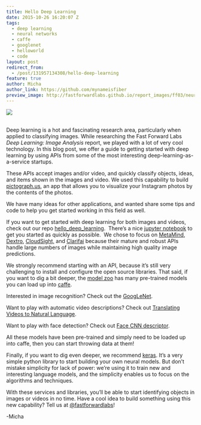 ```yaml
---
title: Hello Deep Learning
date: 2015-10-26 16:20:07 Z
tags:
  - deep learning
  - neural networks
  - caffe
  - googlenet
  - helloworld
  - code
layout: post
redirect_from:
  - /post/131957134308/hello-deep-learning
feature: true
author: Micha
author_link: https://github.com/mynameisfiber
preview_image: http://fastforwardlabs.github.io/report_images/ff03/neural_net_overview.png
---
```


![](http://68.media.tumblr.com/eabecd03e32522e28f0f6012580b7c35/tumblr_inline_nwu59mZS4C1ta78fg_540.png)

<p><b><br/></b>Deep learning is a hot and fascinating research area, particularly when applied to classifying images. While researching the Fast Forward Labs <i>Deep Learning: Image Analysis</i> report, we played with a lot of very cool technology. In this blog post, we offer a guide to getting started with deep learning by using APIs from some of the most interesting deep-learning-as-a-service startups.<b><br/></b></p><p>These APIs accept images and/or video, and quickly classify objects, ideas, and items shown in the images and video. We used this capability to build <a href="http://pictograph.us">pictograph.us</a>, an app that allows you to visualize your Instagram photos by the contents of the photos.</p><p>We have many ideas for other applications, and wanted share some tips and code to help you get started working in this field as well. </p><p>If you want to get started with deep learning for both images and videos, check out our repo <a href="https://github.com/fastforwardlabs/hello_deep_learning">hello_deep_learning</a>.  There’s a nice <a href="https://github.com/fastforwardlabs/hello_deep_learning/blob/master/hello_deep_learning.ipynb">jupyter notebook</a> to get you started as quickly as possible.  We chose to focus on <a href="https://www.metamind.io/">MetaMind</a>, <a href="https://www.dextro.co/">Dextro</a>, <a href="http://cloudsightapi.com/">CloudSight,</a> and <a href="http://www.clarifai.com/">Clarifai</a> because their mature and robust APIs handle large numbers of images while maintaining high quality image predictions.</p><p>We strongly recommend starting with an API, because it’s still very challenging to install and configure the open source libraries. That said, if you want to dig a bit deeper, the <a href="https://github.com/BVLC/caffe/wiki/Model-Zoo">model zoo</a> has many pre-trained models you can load up into <a href="http://caffe.berkeleyvision.org">caffe</a>.  </p><p>Interested in image recognition? Check out the <a href="https://github.com/BVLC/caffe/wiki/Model-Zoo#googlenet-gpu-implementation-from-princeton">GoogLeNet</a>.  </p><p>Want to play with automatic video descriptions? Check out <a href="https://github.com/BVLC/caffe/wiki/Model-Zoo#translating-videos-to-natural-language">Translating Videos to Natural Language</a>.  </p><p>Want to play with face detection? Check out <a href="https://github.com/BVLC/caffe/wiki/Model-Zoo#vgg-face-cnn-descriptor">Face CNN descriptor</a>.  </p><p>All these models have been pre-trained and simply need to be loaded up into caffe, then you can start throwing data at them!</p><p>Finally, if you want to dig even deeper, we recommend <a href="http://keras.io/">keras</a>. It’s a very simple python library to start building your own neural models. But don’t mistake simplicity for lack of power: we’re using it to train new and interesting language models, and the simplicity enables us to focus on the algorithms and techniques.</p><p>With these services and libraries, you’ll be able to start identifying objects in images or videos in no time. Have a cool idea to build something using this new capability? Tell us at <a href="http://twitter.com/fastforwardlabs">@fastforwardlabs</a>!</p><p>-Micha</p>
